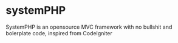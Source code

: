 # systemPHP
SystemPHP is an opensource MVC framework with no bullshit and bolerplate code, inspired from CodeIgniter
